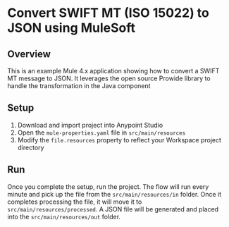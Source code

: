 # Convert SWIFT MT (ISO 15022) to JSON using MuleSoft

## Overview
This is an example Mule 4.x application showing how to convert a SWIFT MT message to JSON. It leverages the open source Prowide library to handle the transformation in the Java component

## Setup
1. Download and import project into Anypoint Studio
2. Open the `mule-properties.yaml` file in `src/main/resources`
3. Modify the `file.resources` property to reflect your Workspace project directory

## Run
Once you complete the setup, run the project. The flow will run every minute and pick up the file from the `src/main/resources/in` folder. Once it completes processing the file, it will move it to `src/main/resources/processed`. A JSON file will be generated and placed into the `src/main/resources/out` folder.

 
